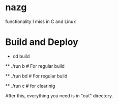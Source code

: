nazg
====

functionality I miss in C and Linux

Build and Deploy
=================

*  cd build

** ./run b # For regular build

** ./run bd # For regular build

** ./run c # for clearinig

After this, everything you need is in "out" directory.
